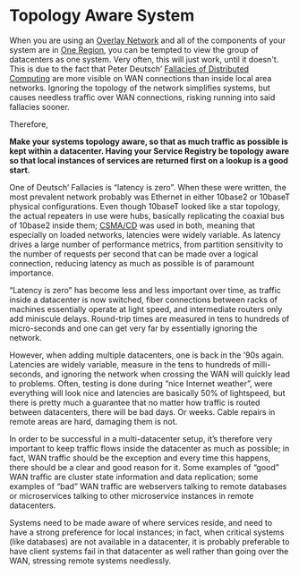 Topology Aware System
===

When you are using an [Overlay Network](../Cloud-Native-DevOps/Overlay-Network.md) and all of the components of your system are in [One Region](../Cloud-Native-DevOps/OneCoast.md), you can be tempted to view the group of datacenters as one system. Very often, this will just work, until it doesn't.  This is due to the fact that Peter Deutsch’ [Fallacies of Distributed Computing](https://en.wikipedia.org/wiki/Fallacies_of_distributed_computing) are more visible on WAN connections than inside local area networks. Ignoring the topology of the network simplifies systems, but causes needless traffic over WAN connections, risking running into said fallacies sooner.

Therefore,

**Make your systems topology aware, so that as much traffic as possible is kept within a datacenter. Having your Service Registry be topology aware so that local instances of services are returned first on a lookup is a good start.**

One of Deutsch’ Fallacies is “latency is zero”. When these were written, the most prevalent network probably was Ethernet in either 10base2 or 10baseT physical configurations. Even though 10baseT looked like a star topology, the actual repeaters in use were hubs, basically replicating the coaxial bus of 10base2 inside them; [CSMA/CD](https://en.wikipedia.org/wiki/Carrier-sense_multiple_access_with_collision_detection) was used in both, meaning that especially on loaded networks, latencies were widely variable. As latency drives a large number of performance metrics, from partition sensitivity to the number of requests per second that can be made over a logical connection, reducing latency as much as possible is of paramount importance.

“Latency is zero” has become less and less important over time, as traffic inside a datacenter is now switched, fiber connections between racks of machines essentially operate at light speed, and intermediate routers only add miniscule delays. Round-trip times are measured in tens to hundreds of micro-seconds and one can get very far by essentially ignoring the network.

However, when adding multiple datacenters, one is back in the ’90s again. Latencies are widely variable, measure in the tens to hundreds of milli-seconds, and ignoring the network when crossing the WAN will quickly lead to problems. Often, testing is done during “nice Internet weather”, were everything will look nice and latencies are basically 50% of lightspeed, but there is pretty much a guarantee that no matter how traffic is routed between datacenters, there will be bad days. Or weeks. Cable repairs in remote areas are hard, damaging them is not.

In order to be successful in a multi-datacenter setup, it’s therefore very important to keep traffic flows inside the datacenter as much as possible; in fact, WAN traffic should be the exception and every time this happens, there should be a clear and good reason for it. Some examples of “good” WAN traffic are cluster state information and data replication; some examples of “bad” WAN traffic are webservers talking to remote databases or microservices talking to other microservice instances in remote datacenters.

Systems need to be made aware of where services reside, and need to have a strong preference for local instances; in fact, when critical systems (like databases) are not available in a datacenter, it is probably preferable to have client systems fail in that datacenter as well rather than going over the WAN, stressing remote systems needlessly.
